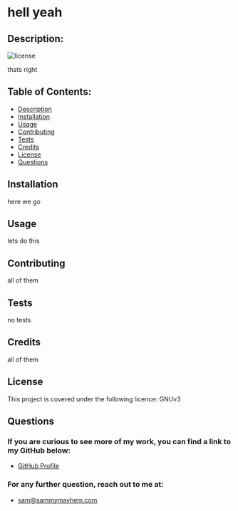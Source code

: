 
# hell yeah
    
    
## Description:
![license](https://img.shields.io/badge/License-GNUv3-green.svg "License Badge")

thats right

## Table of Contents: 
- [Description](#description)
- [Installation](#installation)
- [Usage](#Usage)
- [Contributing](#Contributing)
- [Tests](#Tests)
- [Credits](#credits)
- [License](#License)
- [Questions](#Questions)

## Installation
here we go

## Usage
lets do this

## Contributing
all of them

## Tests
no tests

## Credits
all of them

## License
This project is covered under the following licence: GNUv3


## Questions
### If you are curious to see more of my work, you can find a link to my GitHub below:

- [GitHub Profile](https://github.com/sammymayhem)

### For any further question, reach out to me at: 
- sam@sammymayhem.com
